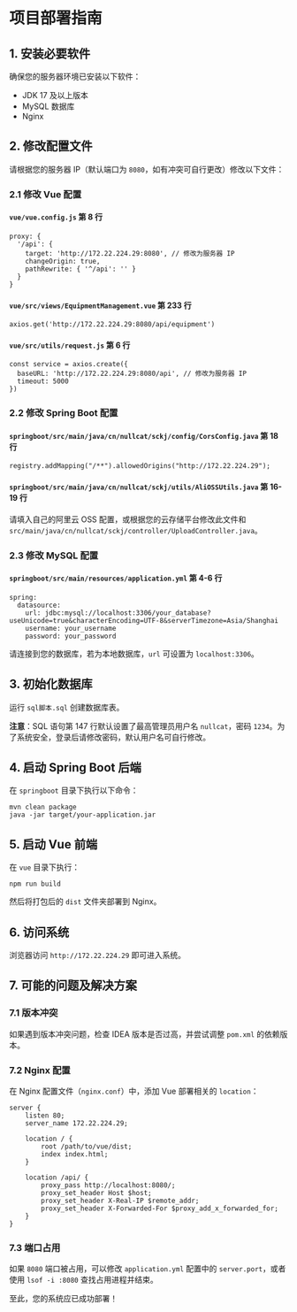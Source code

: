 # 项目部署指南

## 1. 安装必要软件

确保您的服务器环境已安装以下软件：

- JDK 17 及以上版本
- MySQL 数据库
- Nginx

## 2. 修改配置文件

请根据您的服务器 IP（默认端口为 `8080`，如有冲突可自行更改）修改以下文件：

### 2.1 修改 Vue 配置

#### `vue/vue.config.js` 第 8 行

```
proxy: {
  '/api': {
    target: 'http://172.22.224.29:8080', // 修改为服务器 IP
    changeOrigin: true,
    pathRewrite: { '^/api': '' }
  }
}
```

#### `vue/src/views/EquipmentManagement.vue` 第 233 行

```
axios.get('http://172.22.224.29:8080/api/equipment')
```

#### `vue/src/utils/request.js` 第 6 行

```
const service = axios.create({
  baseURL: 'http://172.22.224.29:8080/api', // 修改为服务器 IP
  timeout: 5000
})
```

### 2.2 修改 Spring Boot 配置

#### `springboot/src/main/java/cn/nullcat/sckj/config/CorsConfig.java` 第 18 行

```
registry.addMapping("/**").allowedOrigins("http://172.22.224.29");
```

#### `springboot/src/main/java/cn/nullcat/sckj/utils/AliOSSUtils.java` 第 16-19 行

请填入自己的阿里云 OSS 配置，或根据您的云存储平台修改此文件和 `src/main/java/cn/nullcat/sckj/controller/UploadController.java`。

### 2.3 修改 MySQL 配置

#### `springboot/src/main/resources/application.yml` 第 4-6 行

```
spring:
  datasource:
    url: jdbc:mysql://localhost:3306/your_database?useUnicode=true&characterEncoding=UTF-8&serverTimezone=Asia/Shanghai
    username: your_username
    password: your_password
```

请连接到您的数据库，若为本地数据库，`url` 可设置为 `localhost:3306`。

## 3. 初始化数据库

运行 `sql脚本.sql` 创建数据库表。

**注意**：SQL 语句第 147 行默认设置了最高管理员用户名 `nullcat`，密码 `1234`。为了系统安全，登录后请修改密码，默认用户名可自行修改。

## 4. 启动 Spring Boot 后端

在 `springboot` 目录下执行以下命令：

```
mvn clean package
java -jar target/your-application.jar
```

## 5. 启动 Vue 前端

在 `vue` 目录下执行：

```
npm run build
```

然后将打包后的 `dist` 文件夹部署到 Nginx。

## 6. 访问系统

浏览器访问 `http://172.22.224.29` 即可进入系统。

## 7. 可能的问题及解决方案

### 7.1 版本冲突

如果遇到版本冲突问题，检查 IDEA 版本是否过高，并尝试调整 `pom.xml` 的依赖版本。

### 7.2 Nginx 配置

在 Nginx 配置文件（`nginx.conf`）中，添加 Vue 部署相关的 `location`：

```
server {
    listen 80;
    server_name 172.22.224.29;

    location / {
        root /path/to/vue/dist;
        index index.html;
    }

    location /api/ {
        proxy_pass http://localhost:8080/;
        proxy_set_header Host $host;
        proxy_set_header X-Real-IP $remote_addr;
        proxy_set_header X-Forwarded-For $proxy_add_x_forwarded_for;
    }
}
```

### 7.3 端口占用

如果 `8080` 端口被占用，可以修改 `application.yml` 配置中的 `server.port`，或者使用 `lsof -i :8080` 查找占用进程并结束。

至此，您的系统应已成功部署！